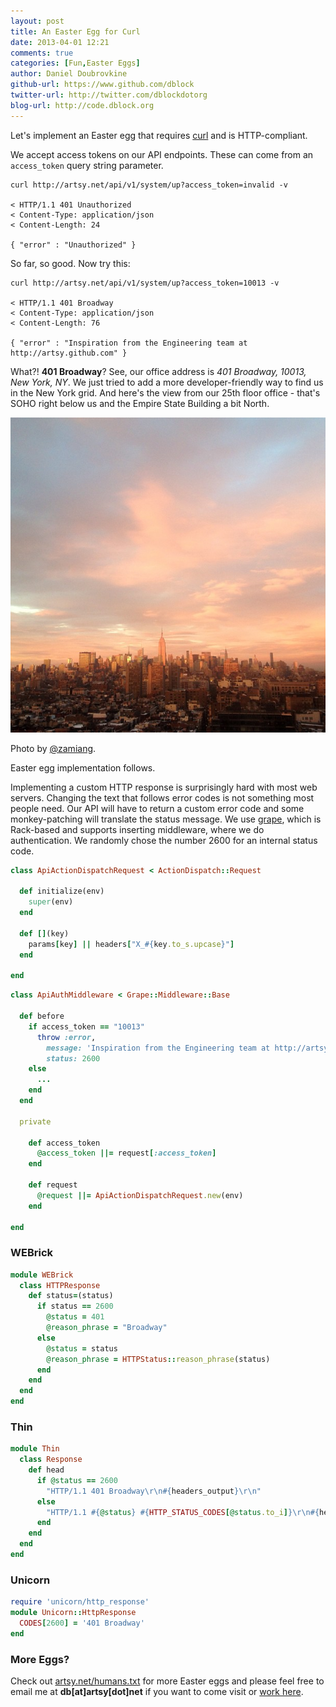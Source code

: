 ```yaml
---
layout: post
title: An Easter Egg for Curl
date: 2013-04-01 12:21
comments: true
categories: [Fun,Easter Eggs]
author: Daniel Doubrovkine
github-url: https://www.github.com/dblock
twitter-url: http://twitter.com/dblockdotorg
blog-url: http://code.dblock.org
---
```


Let's implement an Easter egg that requires [curl](http://curl.haxx.se/) and is HTTP-compliant.

We accept access tokens on our API endpoints. These can come from an `access_token` query string parameter.

```
curl http://artsy.net/api/v1/system/up?access_token=invalid -v

< HTTP/1.1 401 Unauthorized
< Content-Type: application/json
< Content-Length: 24

{ "error" : "Unauthorized" }
```

So far, so good. Now try this:

```
curl http://artsy.net/api/v1/system/up?access_token=10013 -v

< HTTP/1.1 401 Broadway
< Content-Type: application/json
< Content-Length: 76

{ "error" : "Inspiration from the Engineering team at http://artsy.github.com" }
```

What?! **401 Broadway**? See, our office address is *401 Broadway, 10013, New York, NY*. We just tried to add a more developer-friendly way to find us in the New York grid. And here's the view from our 25th floor office - that's SOHO right below us and the Empire State Building a bit North.

<img src="/images/2013-04-01-an-easter-egg-for-curl/artsy-office-view.jpg" />

Photo by [@zamiang](https://github.com/zamiang).

Easter egg implementation follows.

<!-- more -->

Implementing a custom HTTP response is surprisingly hard with most web servers. Changing the text that follows error codes is not something most people need. Our API will have to return a custom error code and some monkey-patching will translate the status message. We use [grape](https://github.com/intridea/grape), which is Rack-based and supports inserting middleware, where we do authentication. We randomly chose the number 2600 for an internal status code.

``` ruby api/api_action_dispatch_request.rb
class ApiActionDispatchRequest < ActionDispatch::Request

  def initialize(env)
    super(env)
  end

  def [](key)
    params[key] || headers["X_#{key.to_s.upcase}"]
  end

end
```

``` ruby api/api_auth_middleware.rb
class ApiAuthMiddleware < Grape::Middleware::Base

  def before
    if access_token == "10013"
      throw :error,
        message: 'Inspiration from the Engineering team at http://artsy.github.com',
        status: 2600
    else
      ...
    end
  end

  private

    def access_token
      @access_token ||= request[:access_token]
    end

    def request
      @request ||= ApiActionDispatchRequest.new(env)
    end

end
```

### WEBrick

``` ruby config/initializers/broadway/webrick.rb
module WEBrick
  class HTTPResponse
    def status=(status)
      if status == 2600
        @status = 401
        @reason_phrase = "Broadway"
      else
        @status = status
        @reason_phrase = HTTPStatus::reason_phrase(status)
      end
    end
  end
end
```

### Thin

``` ruby config/initializers/broadway/thin.rb
module Thin
  class Response
    def head
      if @status == 2600
        "HTTP/1.1 401 Broadway\r\n#{headers_output}\r\n"
      else
        "HTTP/1.1 #{@status} #{HTTP_STATUS_CODES[@status.to_i]}\r\n#{headers_output}\r\n"
      end
    end
  end
end
```

### Unicorn

``` ruby config/initializers/broadway/unicorn.rb
require 'unicorn/http_response'
module Unicorn::HttpResponse
  CODES[2600] = '401 Broadway'
end
```

### More Eggs?

Check out [artsy.net/humans.txt](http://artsy.net/humans.txt) for more Easter eggs and please feel free to email me at **db[at]artsy[dot]net** if you want to come visit or [work here](http://artsy.net/jobs).




